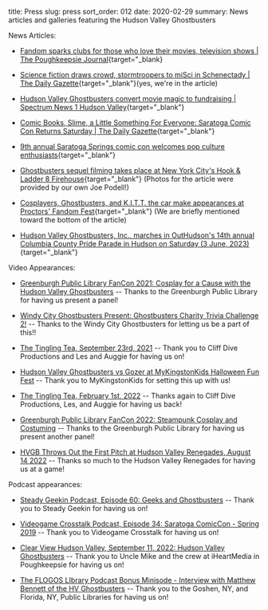 title: Press
slug: press
sort_order: 012
date: 2020-02-29
summary: News articles and galleries featuring the Hudson Valley Ghostbusters

News Articles:

* [Fandom sparks clubs for those who love their movies, television shows | The Poughkeepsie Journal](https://www.poughkeepsiejournal.com/story/life/2018/06/21/hudson-valley-clubs-generate-fandom/714148002/){target="_blank}

* [Science fiction draws crowd, stormtroopers to miSci in Schenectady | The Daily Gazette](https://dailygazette.com/article/2019/08/10/science-fiction-draws-crowd-to-misci){target="_blank"}(yes, we're in the article)

* [Hudson Valley Ghostbusters convert movie magic to fundraising | Spectrum News 1 Hudson Valley](https://spectrumlocalnews.com/nys/hudson-valley/human-interest/2021/09/26/hudson-valley-ghostbusters-put-the-fun-in-fundraising?fbclid=IwAR1e-NR4H0ZwCCUsGUnIR-wutD8jmgOU9Gk8SOTztn4hrxNElwQTr0J_a98){target="_blank"}

* [Comic Books, Slime, a Little Something For Everyone: Saratoga Comic Con Returns Saturday | The Daily Gazette](https://dailygazette.com/2022/11/11/comic-books-slime-a-little-something-for-everyone-saratoga-comic-con-returns-saturday/){target="_blank"}

* [9th annual Saratoga Springs comic con welcomes pop culture enthusiasts](https://wnyt.com/top-stories/9th-annual-saratoga-springs-comic-con-welcomes-pop-culture-enthusiasts/){target="_blank"}

* [Ghostbusters sequel filming takes place at New York City's Hook & Ladder 8 Firehouse](https://ghostbustersnews.com/2023/06/15/ghostbusters-sequel-filming-reunites-nycs-hook-ladder-8-firehouse-with-the-ecto-1/){target="_blank"} (Photos for the article were provided by our own Joe Podell!)

* [Cosplayers, Ghostbusters, and K.I.T.T. the car make appearances at Proctors' Fandom Fest](https://www.timesunion.com/news/article/fandom-fest-proctors-schenectady-brings-18331069.php){target="_blank"} (We are briefly mentioned toward the bottom of the article)

* [Hudson Valley Ghostbusters, Inc., marches in OutHudson's 14th annual Columbia County Pride Parade in Hudson on Saturday (3 June, 2023)](https://www.hudsonvalley360.com/hudson-valley-ghostbusters-inc-marches-in-outhudsons-14th-annual-columbia-county-pride-parade-in-hudson/image_4a807848-025f-11ee-baab-137d38bf0302.html){target="_blank"}

Video Appearances:
<ul>
<li><p><a href="https://vimeo.com/618378231" target="_blank" style="display:inline">Greenburgh Public Library FanCon 2021: Cosplay for a Cause with the Hudson Valley Ghostbusters</a> -- Thanks to the Greenburgh Public Library for having us present a panel!</p></li>
<li><p><a href="https://www.youtube.com/watch?v=oX4iRXvJxOQ" target="_blank" style="display:inline">Windy City Ghostbusters Present: Ghostbusters Charity Trivia Challenge 2!</a> -- Thanks to the Windy City Ghostbusters for letting us be a part of this!!</p></li>
<li><p><a href="https://www.youtube.com/watch?v=0ioJXNrvq7k" target="_blank" style="display:inline">The Tingling Tea, September 23rd, 2021</a> -- Thank you to Cliff Dive Productions and Les and Auggie for having us on!</p></li>
<li><p><a href="https://www.youtube.com/watch?v=gnbZMUEzJU8" target="_blank" style="display:inline">Hudson Valley Ghostbusters vs Gozer at MyKingstonKids Halloween Fun Fest</a> -- Thank you to MyKingstonKids for setting this up with us!</p></li>
<li><p><a href="https://www.youtube.com/watch?v=iU6xVYErHTA" target="_blank" style="display:inline">The Tingling Tea, February 1st, 2022</a> -- Thanks again to Cliff Dive Productions, Les, and Auggie for having us back!</p></li>
<li><p><a href="https://vimeo.com/740151182" target="_blank" style="display:inline">Greenburgh Public Library FanCon 2022: Steampunk Cosplay and Costuming</a> -- Thanks to the Greenburgh Public Library for having us present another panel!</p></li>
<li><p><a href="https://www.youtube.com/watch?v=NcO2LMCDdyk" target="_blank" style="display:inline">HVGB Throws Out the First Pitch at Hudson Valley Renegades, August 14 2022</a> -- Thanks so much to the Hudson Valley Renegades for having us at a game!</p></li>
</ul>

Podcast appearances:

<ul>
<li><p><a href="https://soundcloud.com/user-912529527/steady-geekin-ep-60-geeks-and-ghostbusters" target="_blank" style="display:inline">Steady Geekin Podcast, Episode 60: Geeks and Ghostbusters</a> -- Thank you to Steady Geekin for having us on!</p></li>
<li><p><a href="https://videogamecrosstalk.com/2019/05/02/ep-034-saratoga-comic-con-spring-2019" target="_blank" style="display:inline">Videogame Crosstalk Podcast, Episode 34: Saratoga ComicCon - Spring 2019</a> -- Thank you to Videogame Crosstalk for having us on!</p></li>
<li><p><a href="https://www.iheart.com/podcast/481-clear-view-hudson-v-28550385/episode/clear-view-hv-09-11-2022-guests-tara-101845558/" target="_blank" style="display:inline">Clear View Hudson Valley, September 11, 2022: Hudson Valley Ghostbusters</a> -- Thank you to Uncle Mike and the crew at iHeartMedia in Poughkeepsie for having us on!<p></li>
<li><p><a href="https://clrosari.podbean.com/e/bonus-minisode-interview-with-matthew-bennett-of-the-hv-ghostbusters/" target="_blank" style="display:inline">The FLOGOS LIbrary Podcast Bonus Minisode - Interview with Matthew Bennett of the HV Ghostbusters</a> -- Thank you to the Goshen, NY, and Florida, NY, Public Libraries for having us on!</p></li>
</ul>
